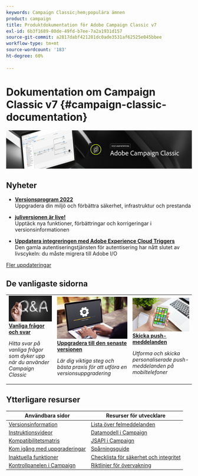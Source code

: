 ```yaml
---
keywords: Campaign Classic;hem;populära ämnen
product: campaign
title: Produktdokumentation för Adobe Campaign Classic v7
exl-id: 6b3f1689-80de-49fd-b7ee-7a2a1931d157
source-git-commit: a2817dabf421281dc0ade3531af62525e045bbee
workflow-type: tm+mt
source-wordcount: '183'
ht-degree: 60%

---
```


# Dokumentation om Campaign Classic v7 {#campaign-classic-documentation}

![](platform/using/assets/do-not-localize/banner_acc_doc.jpg)

## Nyheter

* **[Versionsprogram 2022](technotes/using/dc-migration.md)**<br/> Uppgradera din miljö och förbättra säkerhet, infrastruktur och prestanda

* **[juliversionen är live!](rn/using/latest-release.md)**<br/> Upptäck nya funktioner, förbättringar och korrigeringar i versionsinformationen

<!--* **[Secure your Campaign environment](technotes/using/tech-stack-upgrade.md)**<br/> Update to the latest versions to secure your Campaign platform-->

* **[Uppdatera integreringen med Adobe Experience Cloud Triggers](integrations/using/configuring-adobe-io.md)**<br/> Den gamla autentiseringstjänsten för autentisering har nått slutet av livscykeln: du måste migrera till Adobe I/O

[Fler uppdateringar](rn/using/documentation-updates.md)

## De vanligaste sidorna

<table style="table-layout:fixed">
<tr>
  <td>
    <a href="platform/using/common-questions.md">
      <img alt="Vanliga frågor och svar " src="platform/using/assets/FAQ.png"/>
    </a>
    <div>
      <a href="platform/using/common-questions.md">
    <strong>Vanliga frågor och svar</strong>
    </a>
    </div>
    <p>
    <em>Hitta svar på vanliga frågor som dyker upp när du använder Campaign Classic</em>
    <p>
  </td>
   <td>
    <a href="production/using/build-upgrade.md">
      <img alt="Builduppgradering" src="platform/using/assets/upgrade.png" />
    </a>
    <div>
      <a href="production/using/build-upgrade.md">
    <strong>Uppgradera till den senaste versionen</strong>
    </a>
    </div>
    <p>
    <em>Lär dig viktiga steg och bästa praxis för att utföra en versionsuppgradering</em>
    <p>
  </td>
  <td>
    <a href="delivery/using/create-notifications-ios.md">
       <img alt="Push-meddelanden" src="platform/using/assets/push.png" />
    </a>
    <div>
       <a href="delivery/using/create-notifications-ios.md">
    <strong>Skicka push-meddelanden</strong>
    </a>
    </div>
    <p>
    <em>Utforma och skicka personaliserade push-meddelanden på mobiltelefoner</em>
    <p>
  </td>
</tr>
</table>

## Ytterligare resurser

| Användbara sidor | Resurser för utvecklare |
|---|---|
| [Versionsinformation](rn/using/latest-release.md) | [Lista över felmeddelanden](https://experienceleague.adobe.com/developer/campaign-errors/error_codes.html?lang=sv) |
| [Instruktionsvideor](https://experienceleague.adobe.com/docs/campaign-classic-learn/tutorials/overview.html?lang=sv) | [Datamodell i Campaign](configuration/using/about-data-model.md) |
| [Kompatibilitetsmatris](rn/using/compatibility-matrix.md) | [JSAPI i Campaign](https://experienceleague.adobe.com/developer/campaign-api/api/p-1.html) |
| [Kom igång med uppgraderingar](rn/using/rn-overview.md) | [Spårningsguide](delivery/using/about-message-tracking.md) |
| [Inaktuella funktioner](rn/using/deprecated-features.md) | [Checklista för säkerhet och integritet](https://experienceleague.adobe.com/docs/campaign-classic/using/installing-campaign-classic/security-privacy/get-started-security-privacy.html) |
| [Kontrollpanelen i Campaign](https://experienceleague.adobe.com/docs/control-panel/using/control-panel-home.html?lang=sv) | [Riktlinjer för övervakning](production/using/monitoring-guidelines.md) |
